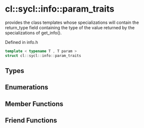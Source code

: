 # cl::sycl::info::param_traits

provides the class templates whose specializations will contain the return_type field containing the type of the value returned by the specializations of get_info(). 

Defined in info.h

```cpp
template < typename T , T param >
struct cl::sycl::info::param_traits
```

## Types

## Enumerations

## Member Functions


## Friend Functions

